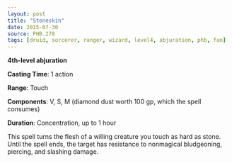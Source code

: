 ```yaml
---
layout: post
title: "Stoneskin"
date: 2015-07-30
source: PHB.278
tags: [druid, sorcerer, ranger, wizard, level4, abjuration, phb, fan]
---
```


**4th-level abjuration**

**Casting Time**: 1 action

**Range**: Touch

**Components**: V, S, M (diamond dust worth 100 gp, which the spell consumes)

**Duration**: Concentration, up to 1 hour

This spell turns the flesh of a willing creature you touch as hard as stone. Until the spell ends, the target has resistance to nonmagical bludgeoning, piercing, and slashing damage.
